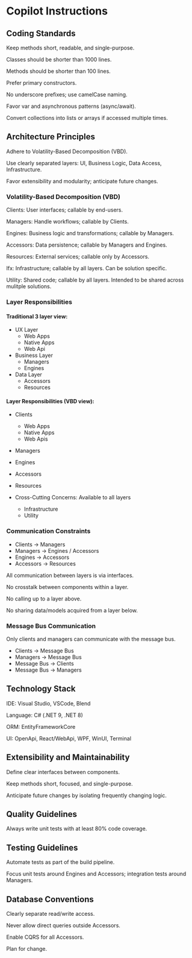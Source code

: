 # Copilot Instructions

## Coding Standards

Keep methods short, readable, and single-purpose.

Classes should be shorter than 1000 lines.

Methods should be shorter than 100 lines.

Prefer primary constructors.

No underscore prefixes; use camelCase naming.

Favor var and asynchronous patterns (async/await).

Convert collections into lists or arrays if accessed multiple times.

## Architecture Principles

Adhere to Volatility-Based Decomposition (VBD).

Use clearly separated layers: UI, Business Logic, Data Access, Infrastructure.

Favor extensibility and modularity; anticipate future changes.

### Volatility-Based Decomposition (VBD)

Clients: User interfaces; callable by end-users.

Managers: Handle workflows; callable by Clients.

Engines: Business logic and transformations; callable by Managers.

Accessors: Data persistence; callable by Managers and Engines.

Resources: External services; callable only by Accessors.

Ifx: Infrastructure; callable by all layers.  Can be solution specific.

Utility: Shared code; callable by all layers.  Intended to be shared across mulitple solutions.

### Layer Responsibilities

#### Traditional 3 layer view:

- UX Layer
  - Web Apps
  - Native Apps
  - Web Api
- Business Layer
  - Managers
  - Engines
- Data Layer
  - Accessors
  - Resources

#### Layer Responsibilities (VBD view):

- Clients
    - Web Apps
    - Native Apps
    - Web Apis
- Managers
- Engines
- Accessors
- Resources

- Cross-Cutting Concerns: Available to all layers
    - Infrastructure
    - Utility
    
### Communication Constraints

- Clients → Managers
- Managers → Engines / Accessors
- Engines → Accessors
- Accessors → Resources

All communication between layers is via interfaces.

No crosstalk between components within a layer.

No calling up to a layer above.

No sharing data/models acquired from a layer below.

### Message Bus Communication

Only clients and managers can communicate with the message bus.

- Clients → Message Bus
- Managers → Message Bus
- Message Bus → Clients
- Message Bus → Managers

## Technology Stack

IDE: Visual Studio, VSCode, Blend

Language: C# (.NET 9, .NET 8)

ORM: EntityFrameworkCore

UI: OpenApi, React/WebApi, WPF, WinUI, Terminal

## Extensibility and Maintainability

Define clear interfaces between components.

Keep methods short, focused, and single-purpose.

Anticipate future changes by isolating frequently changing logic.

## Quality Guidelines

Always write unit tests with at least 80% code coverage.

## Testing Guidelines

Automate tests as part of the build pipeline.

Focus unit tests around Engines and Accessors; integration tests around Managers.

## Database Conventions

Clearly separate read/write access.

Never allow direct queries outside Accessors.

Enable CQRS for all Accessors.  

Plan for change.